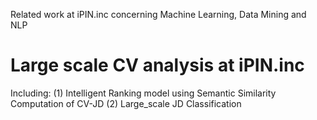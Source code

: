 Related work at iPIN.inc concerning Machine Learning, Data Mining and NLP

# Large scale CV analysis at iPIN.inc

Including:
(1) Intelligent Ranking model using Semantic Similarity Computation of CV-JD 
(2) Large_scale JD Classification
